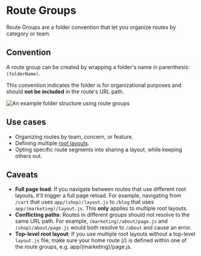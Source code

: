 # Route Groups

Route Groups are a folder convention that let you organize routes by category or team.

## Convention

A route group can be created by wrapping a folder's name in parenthesis: `(folderName)`.

This convention indicates the folder is for organizational purposes and should **not be included** in the route's URL path.

![An example folder structure using route groups](https://h8DxKfmAPhn8O0p3.public.blob.vercel-storage.com/docs/light/project-organization-route-groups.png)

## Use cases

* Organizing routes by team, concern, or feature.
* Defining multiple [root layouts](/docs/app/api-reference/file-conventions/layout.md#root-layout).
* Opting specific route segments into sharing a layout, while keeping others out.

## Caveats

* **Full page load**: If you navigate between routes that use different root layouts, it'll trigger a full page reload. For example, navigating from `/cart` that uses `app/(shop)/layout.js` to `/blog` that uses `app/(marketing)/layout.js`. This **only** applies to multiple root layouts.
* **Conflicting paths**: Routes in different groups should not resolve to the same URL path. For example, `(marketing)/about/page.js` and `(shop)/about/page.js` would both resolve to `/about` and cause an error.
* **Top-level root layout**: If you use multiple root layouts without a top-level `layout.js` file, make sure your home route (/) is defined within one of the route groups, e.g. app/(marketing)/page.js.
